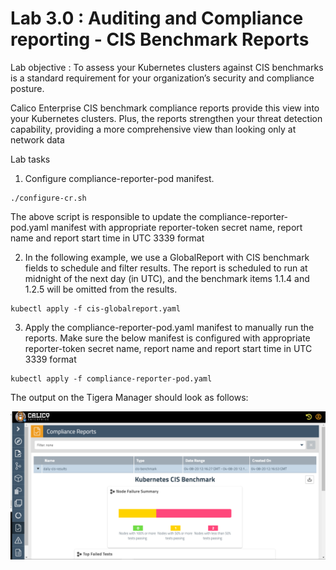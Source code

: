 # Lab 3.0 : Auditing and Compliance reporting - CIS Benchmark Reports

Lab objective : To assess your Kubernetes clusters against CIS benchmarks is a standard requirement for your organization’s security and compliance posture.

Calico Enterprise CIS benchmark compliance reports provide this view into your Kubernetes clusters. Plus, the reports strengthen your threat detection capability, providing a more comprehensive view than looking only at network data


Lab tasks

1. Configure compliance-reporter-pod manifest.

```
./configure-cr.sh
```
The above script is responsible to update the compliance-reporter-pod.yaml manifest with appropriate reporter-token secret name, report name and report start time in UTC 3339 format



2. In the following example, we use a GlobalReport with CIS benchmark fields to schedule and filter results. The report is scheduled to run at midnight of the next day (in UTC), and the benchmark items 1.1.4 and 1.2.5 will be omitted from the results.

```
kubectl apply -f cis-globalreport.yaml
```


3. Apply the compliance-reporter-pod.yaml manifest to manually run the reports. Make sure the below manifest is configured with appropriate reporter-token secret name, report name and report start time in UTC 3339 format

```
kubectl apply -f compliance-reporter-pod.yaml
```
The output on the Tigera Manager should look as follows:

![cis-report-sample](img/cis-report.png)

